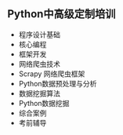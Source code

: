 ## Python中高级定制培训
* 程序设计基础
* 核心编程
* 框架开发
* 网络爬虫技术
* Scrapy 网络爬虫框架
* Python数据预处理与分析
* 数据挖掘算法
* Python数据挖掘
* 综合案例
* 考前辅导

